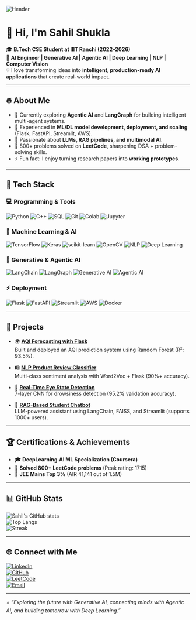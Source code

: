 <!-- Banner -->
![Header](https://github.com/your-username/your-username/blob/main/assets/banner.png)

# 👋 Hi, I'm Sahil Shukla  

🎓 **B.Tech CSE Student at IIIT Ranchi (2022–2026)**  
🚀 **AI Engineer | Generative AI | Agentic AI | Deep Learning | NLP | Computer Vision**  
💡 I love transforming ideas into **intelligent, production-ready AI applications** that create real-world impact.  

---

## 🔥 About Me
- 🌱 Currently exploring **Agentic AI** and **LangGraph** for building intelligent multi-agent systems.  
- 🤖 Experienced in **ML/DL model development, deployment, and scaling** (Flask, FastAPI, Streamlit, AWS).  
- 🧠 Passionate about **LLMs, RAG pipelines, and multimodal AI**.  
- 🎯 800+ problems solved on **LeetCode**, sharpening DSA + problem-solving skills.  
- ⚡ Fun fact: I enjoy turning research papers into **working prototypes**.  

---

## 🔧 Tech Stack

### 💻 Programming & Tools
![Python](https://img.shields.io/badge/Python-3776AB?style=for-the-badge&logo=python&logoColor=white)
![C++](https://img.shields.io/badge/C++-00599C?style=for-the-badge&logo=c%2B%2B&logoColor=white)
![SQL](https://img.shields.io/badge/SQL-336791?style=for-the-badge&logo=postgresql&logoColor=white)
![Git](https://img.shields.io/badge/Git-F05032?style=for-the-badge&logo=git&logoColor=white)
![Colab](https://img.shields.io/badge/Google%20Colab-F9AB00?style=for-the-badge&logo=googlecolab&logoColor=white)
![Jupyter](https://img.shields.io/badge/Jupyter-F37626?style=for-the-badge&logo=jupyter&logoColor=white)

### 🤖 Machine Learning & AI
![TensorFlow](https://img.shields.io/badge/TensorFlow-FF6F00?style=for-the-badge&logo=tensorflow&logoColor=white)
![Keras](https://img.shields.io/badge/Keras-D00000?style=for-the-badge&logo=keras&logoColor=white)
![scikit-learn](https://img.shields.io/badge/scikit--learn-F7931E?style=for-the-badge&logo=scikitlearn&logoColor=white)
![OpenCV](https://img.shields.io/badge/OpenCV-5C3EE8?style=for-the-badge&logo=opencv&logoColor=white)
![NLP](https://img.shields.io/badge/NLP-4285F4?style=for-the-badge&logo=google&logoColor=white)
![Deep Learning](https://img.shields.io/badge/Deep%20Learning-FF1493?style=for-the-badge&logo=keras&logoColor=white)

### 🧠 Generative & Agentic AI
![LangChain](https://img.shields.io/badge/LangChain-1C3C5A?style=for-the-badge&logo=chainlink&logoColor=white)
![LangGraph](https://img.shields.io/badge/LangGraph-006699?style=for-the-badge&logo=graphql&logoColor=white)
![Generative AI](https://img.shields.io/badge/Generative%20AI-8A2BE2?style=for-the-badge&logo=openai&logoColor=white)
![Agentic AI](https://img.shields.io/badge/Agentic%20AI-00C4B3?style=for-the-badge&logo=robotframework&logoColor=white)

### ⚡ Deployment
![Flask](https://img.shields.io/badge/Flask-000000?style=for-the-badge&logo=flask&logoColor=white)
![FastAPI](https://img.shields.io/badge/FastAPI-009688?style=for-the-badge&logo=fastapi&logoColor=white)
![Streamlit](https://img.shields.io/badge/Streamlit-FF4B4B?style=for-the-badge&logo=streamlit&logoColor=white)
![AWS](https://img.shields.io/badge/AWS-232F3E?style=for-the-badge&logo=amazonaws&logoColor=white)
![Docker](https://img.shields.io/badge/Docker-2496ED?style=for-the-badge&logo=docker&logoColor=white)

---

## 🚀 Projects

- 🌍 **[AQI Forecasting with Flask](https://github.com/Sahil9424r/AQI_Prediction)**  
  Built and deployed an AQI prediction system using Random Forest (R²: 93.5%).  

- 🛍 **[NLP Product Review Classifier](https://github.com/Sahil9424r/product_reviews_seniment_ananlysis)**  
  Multi-class sentiment analysis with Word2Vec + Flask (90%+ accuracy).  

- 👀 **[Real-Time Eye State Detection](https://github.com/Sahil9424r/Eyes_open_close_detection)**  
  7-layer CNN for drowsiness detection (95.2% validation accuracy).  

- 🤖 **[RAG-Based Student Chatbot](https://github.com/Sahil9424r/Student_chatbot)**  
  LLM-powered assistant using LangChain, FAISS, and Streamlit (supports 1000+ users).  

---

## 🏆 Certifications & Achievements
- 🎓 **DeepLearning.AI ML Specialization (Coursera)**  
- 🧩 **Solved 800+ LeetCode problems** (Peak rating: 1715)  
- 🏅 **JEE Mains Top 3%** (AIR 41,141 out of 1.5M)  

---

## 📊 GitHub Stats

![Sahil's GitHub stats](https://github-readme-stats.vercel.app/api?username=Sahil9424r&show_icons=true&theme=radical)  
![Top Langs](https://github-readme-stats.vercel.app/api/top-langs/?username=Sahil9424r&layout=compact&theme=radical)  
![Streak](https://github-readme-streak-stats.herokuapp.com/?user=Sahil9424r&theme=radical)

---

## 🌐 Connect with Me

[![LinkedIn](https://img.shields.io/badge/LinkedIn-0A66C2?style=for-the-badge&logo=linkedin&logoColor=white)](https://linkedin.com/in/sahil-shukla-a62b45261)  
[![GitHub](https://img.shields.io/badge/GitHub-181717?style=for-the-badge&logo=github&logoColor=white)](https://github.com/Sahil9424r)  
[![LeetCode](https://img.shields.io/badge/LeetCode-FFA116?style=for-the-badge&logo=leetcode&logoColor=white)](https://leetcode.com/u/sahil9179r/)  
[![Email](https://img.shields.io/badge/Email-D14836?style=for-the-badge&logo=gmail&logoColor=white)](mailto:sahil.2022ug1083@iiitranchi.ac.in)  

---

⭐️ _“Exploring the future with Generative AI, connecting minds with Agentic AI, and building tomorrow with Deep Learning.”_
